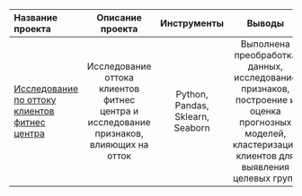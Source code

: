 Название проекта			|			Описание проекта | Инструменты | Выводы
:---------------------------------------|:------------------------------:|:------------------------------:|:------------------------------:|
[Исследование по оттоку клиентов фитнес центра](https://github.com/DianaTaim/ml_projects/blob/main/Gym%20Churn%20Project.ipynb)| Исследование оттока клиентов фитнес центра и исследование признаков, влияющих на отток   |Python, Pandas, Sklearn, Seaborn | Выполнена преобработка данных, исследование признаков, построение и оценка прогнозных моделей, кластеризация клиентов для выявления целевых групп

